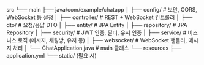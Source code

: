 src
└── main
├── java/com/example/chatapp
│ ├── config/ # 보안, CORS, WebSocket 등 설정
│ ├── controller/ # REST + WebSocket 컨트롤러
│ ├── dto/ # 요청/응답 DTO
│ ├── entity/ # JPA Entity
│ ├── repository/ # JPA Repository
│ ├── security/ # JWT 인증, 필터, 유저 인증
│ ├── service/ # 비즈니스 로직 (메시지, 채팅방, 유저 등)
│ ├── websocket/ # WebSocket 핸들러, 메시지 처리
│ └── ChatApplication.java # main 클래스
└── resources
├── application.yml
└── static/ (필요 시)

